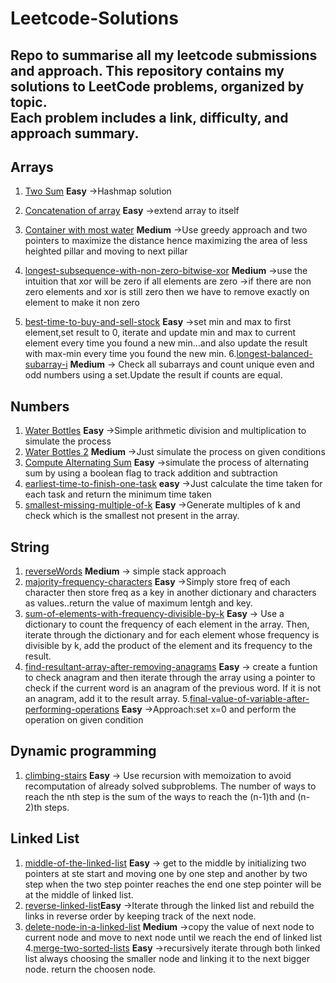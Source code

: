 # Leetcode-Solutions
Repo to summarise all my leetcode submissions and approach.
This repository contains my solutions to LeetCode problems, organized by topic.  
Each problem includes a **link**, **difficulty**, and **approach summary**.
---
## Arrays



1. [Two Sum](https://leetcode.com/problems/two-sum/)
**Easy**
->Hashmap solution

2. [Concatenation of array](https://leetcode.com/problems/concatenation-of-array/) 
**Easy** 
->extend array to itself

3. [Container with most water](https://leetcode.com/problems/container-with-most-water/)
**Medium**
->Use greedy approach and two pointers to maximize the distance hence maximizing the area of less heighted pillar and moving to next pillar
4. [longest-subsequence-with-non-zero-bitwise-xor](https://leetcode.com/problems/longest-subsequence-with-non-zero-bitwise-xor/)
**Medium**
->use the intuition that xor will be zero if all elements are zero
->if there are non zero elements and xor is still zero then we have to remove exactly on element to make it non zero
5. [best-time-to-buy-and-sell-stock](https://leetcode.com/problems/best-time-to-buy-and-sell-stock/)
**Easy**
->set min and max to first element,set result to 0, iterate and update min and max to current element every time you found a new min...and also update the result with max-min every time you found the new min.
6.[longest-balanced-subarray-i](https://leetcode.com/problems/longest-balanced-subarray-i/)
**Medium**
-> Check all subarrays and count unique even and odd numbers using a set.Update the result if counts are equal.
## Numbers



1. [Water Bottles](https://leetcode.com/problems/water-bottles/)
**Easy**
->Simple arithmetic division and multiplication to simulate the process
2. [Water Bottles 2](https://leetcode.com/problems/water-bottles-ii/)
**Medium**
->Just simulate the process on given conditions
3. [Compute Alternating Sum](https://leetcode.com/contest/weekly-contest-470/problems/compute-alternating-sum)
**Easy**
->simulate the process of alternating sum by using a boolean flag to track addition and subtraction
4. [earliest-time-to-finish-one-task](https://leetcode.com/problems/earliest-time-to-finish-one-task/)
**easy**
->Just calculate the time taken for each task and return the minimum time taken
5. [smallest-missing-multiple-of-k](https://leetcode.com/problems/smallest-missing-multiple-of-k/)
**Easy**
->Generate multiples of k and check which is the smallest not present in the array.




## String




1. [reverseWords](https://leetcode.com/problems/reverse-words-in-a-string/)
**Medium**
-> simple stack approach
2. [majority-frequency-characters](https://leetcode.com/problems/majority-frequency-characters/)
**Easy**
->Simply store freq of each character then store freq as a key in another dictionary and characters as values..return the value of maximum lentgh and key.
3. [sum-of-elements-with-frequency-divisible-by-k](https://leetcode.com/contest/weekly-contest-471/problems/sum-of-elements-with-frequency-divisible-by-k/)
 **Easy**
-> Use a dictionary to count the frequency of each element in the array.
  Then, iterate through the dictionary and for each element whose frequency is divisible by k,
 add the product of the element and its frequency to the result.
4. [find-resultant-array-after-removing-anagrams](https://leetcode.com/problems/find-resultant-array-after-removing-anagrams/)
**Easy**
-> create a funtion to check anagram and then iterate through the array
 using a pointer to check if the current word is an anagram of the previous word.
  If it is not an anagram, add it to the result array.
5.[final-value-of-variable-after-performing-operations](https://leetcode.com/problems/final-value-of-variable-after-performing-operations/)
**Easy**
->Approach:set x=0 and perform the operation on given condition



## Dynamic programming




1. [climbing-stairs](https://leetcode.com/problems/climbing-stairs/)
**Easy**
-> Use recursion with memoization to avoid recomputation of already solved subproblems. The number of ways to reach the nth step is the sum of the ways to reach the (n-1)th and (n-2)th steps.
## Linked List




1. [middle-of-the-linked-list](https://leetcode.com/problems/middle-of-the-linked-list/)
**Easy**
-> get to the middle by initializing two pointers at ste start and moving one by one step and another by two step when the two step pointer reaches the end one step pointer will be at the middle of linked list.
2. [reverse-linked-list](https://leetcode.com/problems/reverse-linked-list/)**Easy**
->Iterate through the linked list and rebuild the links in reverse order by keeping track of the next node.
3. [delete-node-in-a-linked-list](https://leetcode.com/problems/delete-node-in-a-linked-list/)
**Medium**
->copy the value of next node to current node and move to next node until we reach the end of linked list
4.[merge-two-sorted-lists](https://leetcode.com/problems/merge-two-sorted-lists/)
**Easy**
->recursively iterate through both linked list always choosing the smaller node and linking it to the next bigger node. return the choosen node.
